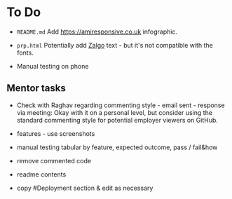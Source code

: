 # To Do

- `README.md` Add https://amiresponsive.co.uk infographic.

- `prp.html` Potentially add [Zalgo](https://zalgo.org) text - but it's not compatible with the fonts.

- Manual testing on phone

## Mentor tasks

- Check with Raghav regarding commenting style - email sent - response via meeting: Okay with it on a personal level, but consider using the standard commenting style for potential employer viewers on GitHub.

- features - use screenshots

- manual testing
tabular
by feature, expected outcome, pass / fail&how

- remove commented code

- readme contents

- copy #Deployment section & edit as necessary